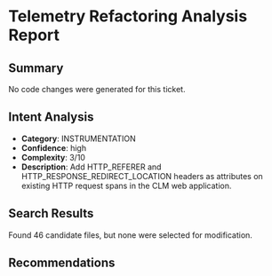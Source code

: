 # Telemetry Refactoring Analysis Report

## Summary
No code changes were generated for this ticket.

## Intent Analysis
- **Category**: INSTRUMENTATION
- **Confidence**: high
- **Complexity**: 3/10
- **Description**: Add HTTP_REFERER and HTTP_RESPONSE_REDIRECT_LOCATION headers as attributes on existing HTTP request spans in the CLM web application.

## Search Results
Found 46 candidate files, but none were selected for modification.

## Recommendations

